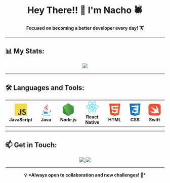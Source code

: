 <h1 align="center">Hey There!! 👋 I'm Nacho 🕷️</h1>

<p align="center">
  <b>Focused on becoming a better developer every day! 🏋</b>
</p>

---

## 📊 My Stats:
<div align="center">
  <img src="https://github-readme-stats.vercel.app/api?username=lukech10&show_icons=true&theme=github_dark&hide_title=true&count_private=true&hide_border=true" width="60%" />
</div>

---

## 🛠️ Languages and Tools:
<p align="center">
  <table style="border: none;">
    <tr>
      <td align="center" width="150">
        <img src="https://raw.githubusercontent.com/devicons/devicon/master/icons/javascript/javascript-original.svg" width="40"/><br/>
        <b>JavaScript</b>
      </td>
      <td align="center" width="150">
        <img src="https://raw.githubusercontent.com/devicons/devicon/master/icons/java/java-original.svg" width="40"/><br/>
        <b>Java</b>
      </td>
      <td align="center" width="150">
        <img src="https://raw.githubusercontent.com/devicons/devicon/master/icons/nodejs/nodejs-original.svg" width="40"/><br/>
        <b>Node.js</b>
      </td>
      <td align="center" width="150">
        <img src="https://raw.githubusercontent.com/devicons/devicon/master/icons/react/react-original.svg" width="40"/><br/>
        <b>React Native</b>
      </td>
      <td align="center" width="150">
        <img src="https://raw.githubusercontent.com/devicons/devicon/master/icons/html5/html5-original.svg" width="40"/><br/>
        <b>HTML</b>
      </td>
      <td align="center" width="150">
        <img src="https://raw.githubusercontent.com/devicons/devicon/master/icons/css3/css3-original.svg" width="40"/><br/>
        <b>CSS</b>
      </td>
      <td align="center" width="150">
        <img src="https://raw.githubusercontent.com/devicons/devicon/master/icons/swift/swift-original.svg" width="40"/><br/>
        <b>Swift</b>
      </td>
    </tr>
  </table>
</p>

---

## 📫 Get in Touch:
<p align="center">
  <a href="https://www.linkedin.com/in/ignacio-luque-lopez-619b581a9/" target="_blank">
    <img src="https://img.shields.io/badge/LinkedIn-0077B5?style=for-the-badge&logo=linkedin&logoColor=white" width="150"/>
  </a>
  <a href="mailto:ignacioluquelopez@live.com">
    <img src="https://img.shields.io/badge/Email-D44638?style=for-the-badge&logo=gmail&logoColor=white" width="140"/>
  </a>
</p>

---
<p align="center">
  <b>💡 *Always open to collaboration and new challenges! 🚀*</b>
</p>



